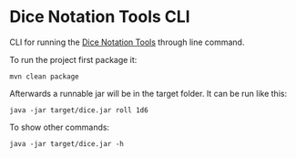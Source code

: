 # Dice Notation Tools CLI

CLI for running the [Dice Notation Tools][dice-notation-tools] through line command.

To run the project first package it:

```
mvn clean package
```

Afterwards a runnable jar will be in the target folder. It can be run like this:

```
java -jar target/dice.jar roll 1d6
```

To show other commands:

```
java -jar target/dice.jar -h
```

[dice-notation-tools]: https://github.com/Bernardo-MG/dice-notation-java
